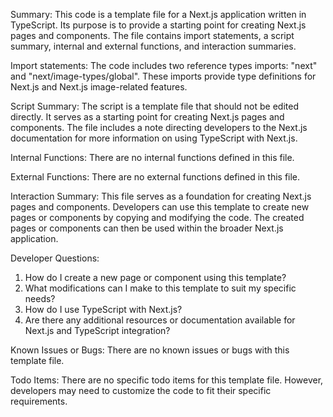 Summary:
This code is a template file for a Next.js application written in TypeScript. Its purpose is to provide a starting point for creating Next.js pages and components. The file contains import statements, a script summary, internal and external functions, and interaction summaries.

Import statements:
The code includes two reference types imports: "next" and "next/image-types/global". These imports provide type definitions for Next.js and Next.js image-related features.

Script Summary:
The script is a template file that should not be edited directly. It serves as a starting point for creating Next.js pages and components. The file includes a note directing developers to the Next.js documentation for more information on using TypeScript with Next.js.

Internal Functions:
There are no internal functions defined in this file.

External Functions:
There are no external functions defined in this file.

Interaction Summary:
This file serves as a foundation for creating Next.js pages and components. Developers can use this template to create new pages or components by copying and modifying the code. The created pages or components can then be used within the broader Next.js application.

Developer Questions:
1. How do I create a new page or component using this template?
2. What modifications can I make to this template to suit my specific needs?
3. How do I use TypeScript with Next.js?
4. Are there any additional resources or documentation available for Next.js and TypeScript integration?

Known Issues or Bugs:
There are no known issues or bugs with this template file.

Todo Items:
There are no specific todo items for this template file. However, developers may need to customize the code to fit their specific requirements.